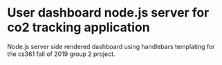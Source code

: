 # User dashboard node.js server for co2 tracking application

Node.js server side rendered dashboard using handlebars templating for the cs361 fall of 2019 group 2 project.
